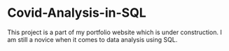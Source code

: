 # Covid-Analysis-in-SQL
This project is a part of my portfolio website which is under construction. I am still a novice when it comes to data analysis using SQL. 

